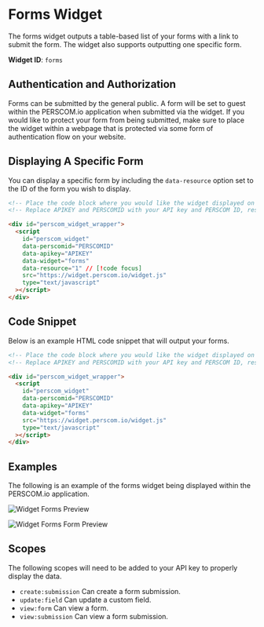 # Forms Widget

The forms widget outputs a table-based list of your forms with a link to submit the form. The widget also supports outputting one specific
form.

**Widget ID**: `forms`

## Authentication and Authorization

Forms can be submitted by the general public. A form will be set to guest within the PERSCOM.io application when submitted via the widget.
If you would like to protect your form from being submitted, make sure to place the widget within a webpage that is protected via some form
of authentication flow on your website.

## Displaying A Specific Form

You can display a specific form by including the `data-resource` option set to the ID of the form you wish to display.

```html
<!-- Place the code block where you would like the widget displayed on your website. !-->
<!-- Replace APIKEY and PERSCOMID with your API key and PERSCOM ID, respectively. !-->

<div id="perscom_widget_wrapper">
  <script
    id="perscom_widget"
    data-perscomid="PERSCOMID"
    data-apikey="APIKEY"
    data-widget="forms"
    data-resource="1" // [!code focus]
    src="https://widget.perscom.io/widget.js"
    type="text/javascript"
  ></script>
</div>
```

## Code Snippet

Below is an example HTML code snippet that will output your forms.

```html
<!-- Place the code block where you would like the widget displayed on your website. !-->
<!-- Replace APIKEY and PERSCOMID with your API key and PERSCOM ID, respectively. !-->

<div id="perscom_widget_wrapper">
  <script
    id="perscom_widget"
    data-perscomid="PERSCOMID"
    data-apikey="APIKEY"
    data-widget="forms"
    src="https://widget.perscom.io/widget.js"
    type="text/javascript"
  ></script>
</div>
```

## Examples

The following is an example of the forms widget being displayed within the PERSCOM.io application.

![Widget Forms Preview](https://perscom-cdn.s3.amazonaws.com/images/forms-preview-1.png)

![Widget Forms Form Preview](https://perscom-cdn.s3.amazonaws.com/images/forms-preview-2.png)

## Scopes

The following scopes will need to be added to your API key to properly display the data.

- `create:submission` Can create a form submission.
- `update:field` Can update a custom field.
- `view:form` Can view a form.
- `view:submission` Can view a form submission.
